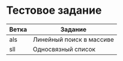 # Тестовое задание

| Ветка | Задание                  |
|-------|--------------------------|
| als   | Линейный поиск в массиве |
| sll   | Односвязный список       |
